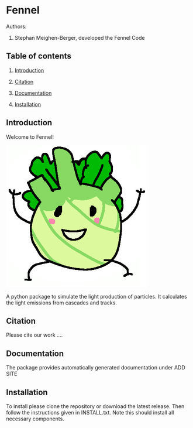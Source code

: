 # Fennel

Authors:

1. Stephan Meighen-Berger, developed the Fennel Code

## Table of contents

1. [Introduction](#introduction)

2. [Citation](#citation)

3. [Documentation](#documentation)

4. [Installation](#installation)

## Introduction <a name="introduction"></a>

Welcome to Fennel!

![Logo](images/Fennel.png)

A python package to simulate the light production of particles.
It calculates the light emissions from cascades and tracks.

## Citation <a name="citation"></a>

Please cite our work ....

## Documentation <a name="documentation"></a>

The package provides automatically generated documentation under
ADD SITE

## Installation <a name="installation"></a>

To install please clone the repository or download the latest release. Then
follow the instructions given in INSTALL.txt.
Note this should install all necessary components.

